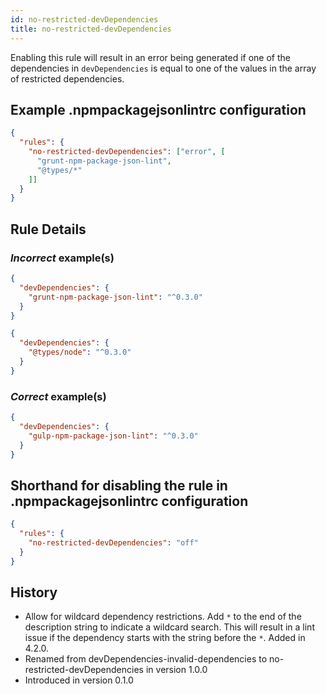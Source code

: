 ```yaml
---
id: no-restricted-devDependencies
title: no-restricted-devDependencies
---
```


Enabling this rule will result in an error being generated if one of the dependencies in `devDependencies` is equal to one of the values in the array of restricted dependencies.

## Example .npmpackagejsonlintrc configuration

```json
{
  "rules": {
    "no-restricted-devDependencies": ["error", [
      "grunt-npm-package-json-lint",
      "@types/*"
    ]]
  }
}
```

## Rule Details

### *Incorrect* example(s)

```json
{
  "devDependencies": {
    "grunt-npm-package-json-lint": "^0.3.0"
  }
}
```

```json
{
  "devDependencies": {
    "@types/node": "^0.3.0"
  }
}
```

### *Correct* example(s)

```json
{
  "devDependencies": {
    "gulp-npm-package-json-lint": "^0.3.0"
  }
}
```

## Shorthand for disabling the rule in .npmpackagejsonlintrc configuration

```json
{
  "rules": {
    "no-restricted-devDependencies": "off"
  }
}
```

## History

* Allow for wildcard dependency restrictions. Add `*` to the end of the description string to indicate a wildcard search. This will result in a lint issue if the dependency starts with the string before the `*`. Added in 4.2.0.
* Renamed from devDependencies-invalid-dependencies to no-restricted-devDependencies in version 1.0.0
* Introduced in version 0.1.0
